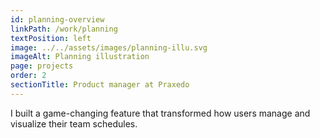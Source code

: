 ```yaml
---
id: planning-overview
linkPath: /work/planning
textPosition: left
image: ../../assets/images/planning-illu.svg
imageAlt: Planning illustration
page: projects
order: 2
sectionTitle: Product manager at Praxedo
---
```


I built a game-changing feature that transformed how users manage and visualize their team schedules.